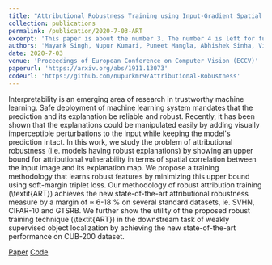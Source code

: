 ```yaml
---
title: "Attributional Robustness Training using Input-Gradient Spatial Alignment"
collection: publications
permalink: /publication/2020-7-03-ART
excerpt: 'This paper is about the number 3. The number 4 is left for future work.'
authors: 'Mayank Singh, Nupur Kumari, Puneet Mangla, Abhishek Sinha, Vineeth N Balasubramanian, Balaji Krishnamurthy'
date: 2020-7-03
venue: 'Proceedings of European Conference on Computer Vision (ECCV)'
paperurl: 'https://arxiv.org/abs/1911.13073'
codeurl: 'https://github.com/nupurkmr9/Attributional-Robustness'
---
```

Interpretability is an emerging area of research in trustworthy machine learning. Safe deployment of machine learning system mandates that the prediction and its explanation be reliable and robust. Recently, it has been shown that the explanations could be manipulated easily by adding visually imperceptible perturbations to the input while keeping the model's prediction intact. In this work, we study the problem of attributional robustness (i.e. models having robust explanations) by showing an upper bound for attributional vulnerability in terms of spatial correlation between the input image and its explanation map. We propose a training methodology that learns robust features by minimizing this upper bound using soft-margin triplet loss. Our methodology of robust attribution training (\textit{ART}) achieves the new state-of-the-art attributional robustness measure by a margin of ≈ 6-18 % on several standard datasets, ie. SVHN, CIFAR-10 and GTSRB. We further show the utility of the proposed robust training technique (\textit{ART}) in the downstream task of weakly supervised object localization by achieving the new state-of-the-art performance on CUB-200 dataset.

[Paper](https://arxiv.org/abs/1911.13073) [Code](https://github.com/nupurkmr9/Attributional-Robustness)